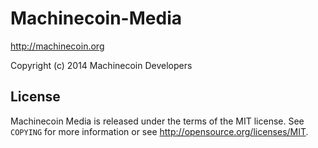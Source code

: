 Machinecoin-Media
================================

http://machinecoin.org

Copyright (c) 2014 Machinecoin Developers

License
-------

Machinecoin Media is released under the terms of the MIT license. See `COPYING` for more
information or see http://opensource.org/licenses/MIT.